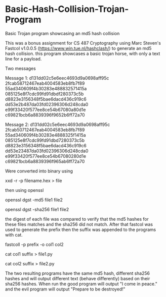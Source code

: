 # Basic-Hash-Collision-Trojan-Program
Basic Trojan program showcasing an md5 hash collision

This was a bonus assignment for CS 487 Cryptography using Marc Steven's Fastcol v1.0.0.5 (https://www.win.tue.nl/hashclash/) to generate an md5 hash collision.
this program showcases a basic trojan horse, with only a text line for a payload.


Two messages

Message 1:
d131dd02c5e6eec4693d9a0698aff95c 2fcab58712467eab4004583eb8fb7f89
55ad340609f4b30283e488832571415a 085125e8f7cdc99fd91dbdf280373c5b
d8823e3156348f5bae6dacd436c919c6 dd53e2b487da03fd02396306d248cda0
e99f33420f577ee8ce54b67080a80d1e c69821bcb6a8839396f9652b6ff72a70

Message 2:
d131dd02c5e6eec4693d9a0698aff95c 2fcab50712467eab4004583eb8fb7f89
55ad340609f4b30283e4888325f1415a 085125e8f7cdc99fd91dbd7280373c5b
d8823e3156348f5bae6dacd436c919c6 dd53e23487da03fd02396306d248cda0
e99f33420f577ee8ce54b67080280d1e c69821bcb6a8839396f965ab6ff72a70

Were converted into binary using

  xxd -r -p filename.hex > file
  
then using openssl

  openssl dgst -md5 file1 file2
  
  openssl dgst -sha256 file1 file2
  
the digest of each file was compared to verify that the md5 hashes for these files matches and the sha256 did not match.
After that fastcol was used to generate the prefix then the suffix was appended to the programs with cat.

  fastcoll -p prefix -o col1 col2
  
  cat col1 suffix > file1.py
  
  cat col2 suffix > file2.py
  
The two resulting programs have the same md5 hash, different sha256 hashes and will output different text (behave differently) based on their sha256 hashes.
When run the good program will output "I come in peace." and the evil program will output "Prepare to be destroyed!"
